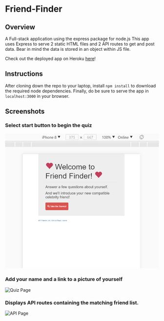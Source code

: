 # Friend-Finder

## Overview
A Full-stack application using the express package for node.js
This app uses Express to serve 2 static HTML files and 2 API routes to get and post data.
Bear in mind the data is stored in an object within JS file.

Check out the deployed app on Heroku [here](###https://friend-findr-app.herokuapp.com/)!

## Instructions
After cloning down the repo to your laptop, install `npm install` to download the required node dependencies.
Finally, do be sure to serve the app in `localhost:3000` in your browser.


## Screenshots

### Select start button to begin the quiz
![Home Page](/screenshots/title.png)

### Add your name and a link to a picture of yourself
![Quiz Page](/screenshots/#)

### Displays API routes containing the matching friend list.
![API Page](/screenshots/#)
